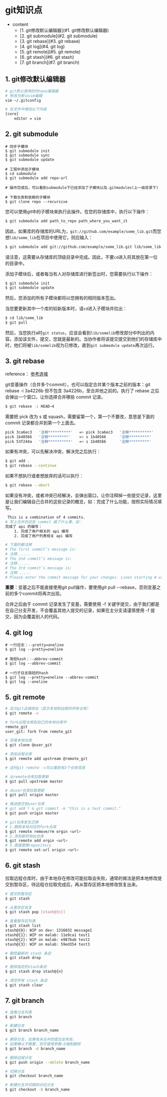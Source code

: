 # git知识点

- content
  - [1. git修改默认编辑器](#1. git修改默认编辑器)
  - [2. git submodule](#2. git submodule)
  - [3. git rebase](#3. git rebase)
  - [4. git log](#4. git log)
  - [5. git remote](#5. git remote)
  - [6. git stash](#6. git stash)
  - [7. git branch](#7. git branch)



## 1. git修改默认编辑器

```sh
# git默认使用的时nano编辑器
# 修改为默认vim编辑
vim ~/.gitconfig

# 在文件中增加以下内容
[core]
	editor = vim
```

## 2. git submodule

```shell
# 同步子模块
$ git submodule init
$ git submodule sync
$ git submodule update

# 工程中添加子模块
$ cd submodule
$ git submodule add repo-url

# 操作完成后，可以看到submodule下已经添加了子模块以及.gitmodules(上一级目录下)

# 下载仓库和依赖的子模块
$ git clone repo --recursive
```

您可以使用git中的子模块来执行此操作。在您的存储库中，执行以下操作：

```sh
$ git submodule add path_to_repo path_where_you_want_it
```

因此，如果库的存储库的URL为，`git://github.com/example/some_lib.git`而您想`lib/some_lib`在项目中使用它，则应输入：

```sh
$ git submodule add git://github.com/example/some_lib.git lib/some_lib
```

请注意，这需要从存储库的顶级目录中完成。因此，不要`cd`进入将其放在第一位的目录中。

添加子模块后，或者每当有人对存储库进行新签出时，您需要执行以下操作：

```sh
$ git submodule init
$ git submodule update
```

然后，您添加的所有子模块都将以您拥有的相同版本签出。

当您要更新其中一个库的较新版本时，请`cd`进入子模块并拉出：

```sh
$ cd lib/some_lib
$ git pull
```

然后，当您执行a时`git status`，应该会看到`lib/somelib`修改部分中列出的内容。添加该文件，提交，您就是最新的。当协作者将该提交提交到他们的存储库中时，他们将被`lib/somelib`视为已修改，直到`git submodule update`再次运行。

## 3. git rebase

reference： [参考连接](https://blog.csdn.net/qq_39253370/article/details/124277214?d=1676020974837)

git变基操作（合并多个commit），也可以指定合并某个版本之前的版本：git rebase -i 3a4226b 但不包含 3a4226b，至合并他之前的。执行了 rebase 之后会弹出一个窗口，让你选择合并哪些 commit 记录。

```sh
$ git rebase -i HEAD~4
```

需要把 pick 改为 s 或 squash，需要留第一个，第一个不要改，意思是下面的 commit 记录都合并到第一个上面去。

```sh
pick 3ca6ec3   '注释**********'   => pick 3ca6ec3   '注释**********'
pick 1b40566   '注释*********'    => s 1b40566      '注释*********'
pick 53f244a   '注释**********'   => s 1b40566      '注释*********'
```

如果有冲突，可以先解决冲突，解决完之后执行：

```sh
$ git add .
$ git rebase --continue
```

如果不想执行或者想放弃的话可以执行：

```sh
$ git rebase --abort
```

如果没有冲突，或者冲突已经解决，会弹出窗口，让你注释掉一些提交记录，这里是让我们编辑自己合并的这些记录的概览，如：完成了什么功能，按照实际情况填写。

```sh
 This is a combination of 4 commits.  
# 写上合并的这些 commit 做了什么事，如：
完成了 api 的编写：
	1. 完成了用户相关的 api 编写
	2. 完成了用户列表相关 api 编写

# 下面的都注释
# The first commit’s message is:  
# 注释......
# The 2nd commit’s message is:  
# 注释......
# The 3rd commit’s message is:  
# 注释......
# Please enter the commit message for your changes. Lines starting # with ‘#’ will be ignored, and an empty message aborts the commit.
```

**重要**：变基之后不能直接使用git pull操作，要使用git pull --rebase，否则变基之前的多个commit将再次出现。

合并之后由于 commit 记录发生了变基，需要使用 -f 关键字提交，由于我们都是在自己分支开发，不会覆盖其他人提交的记录，如果在主分支请谨慎使用 -f 提交，因为会覆盖别人的代码。

## 4. git log

```shell
# 一行日志：--pretty=oneline
$ git log --pretty=oneline

# 简短hash：--abbrev-commit
$ git log --abbrev-commit

# 一行子日志简短的hash
$ git log --pretty=oneline --abbrev-commit
$ git log --oneline
```

## 5. git remote

```sh
# 显示git远端地址（显示本地和远程的所有仓库）
$ git remote -v

# fork远程仓库到自己的本地仓库中
remote_git
user_git: fork from remote_git

# 克隆本地仓库
$ git clone @user_git

# 添加远程仓库
$ git remote add upstream @remote_git

# 这时git remote -v可以看到有2个仓库信息

# 从remote仓库拉取更新
$ git pull upstream master

# 从user仓库拉取更新
$ git pull origin master

# 推送提交到user仓库
# git add * & git commit -m "this is a test commit."
$ git push origin master

# git仓库发生迁移
# 1.删除本地对应的fork仓库
$ git remote remove/rm orgin <url>
# 2.添加新的地址仓库
$ git remote add orgin <url>
# 3.直接更换repository
$ git remote set-url origin <url>
```

## 6. git stash

拉取远程仓库时，由于本地存在修改可能拉取会失败，通常的做法是把本地修改提交到暂存区，待远程仓拉取完成后，再从暂存区把本地修改恢复出来。

```sh
# 提交到暂存区
$ git stash

# 从暂存区恢复
$ git stash pop [stash@{n}]

# 查看暂存区列表
$ git stash list
stash@{0}: WIP on dev: 1316032 message1
stash@{1}: WIP on malab: 11e9ca1 test1
stash@{2}: WIP on malab: e987bab test2
stash@{3}: WIP on malab: 59ed354 test3

# 删除最新的 stash 条目
$ git stash drop

# 删除指定的stash条目
$ git stash drop stash@{n}

# 清空所有 stash 条目
$ git stash clear
```

## 7. git branch

```sh
# 查看分支列表
$ git branch

# 新建分支
$ git branch branch_name

# 删除分支，如果有未合并的提交会失败，
# 如果确认不需要，则可使用参数-D强制删除
$ git branch -d branch_name

# 删除远程分支
$ git push origin --delete branch_name

# 切换分支
$ git checkout branch_name

# 新建分支并切换到对应分支
$ git checkout -b branch_name
```

